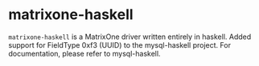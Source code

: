 matrixone-haskell
=============


`matrixone-haskell` is a MatrixOne driver written entirely in haskell. Added support for FieldType 0xf3 (UUID) to the mysql-haskell project. For documentation, please refer to mysql-haskell.

